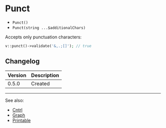 # Punct

- `Punct()`
- `Punct(string ...$additionalChars)`

Accepts only punctuation characters:

```php
v::punct()->validate('&,.;[]'); // true
```

## Changelog

Version | Description
--------|-------------
  0.5.0 | Created

***
See also:

- [Cntrl](Cntrl.md)
- [Graph](Graph.md)
- [Printable](Printable.md)
